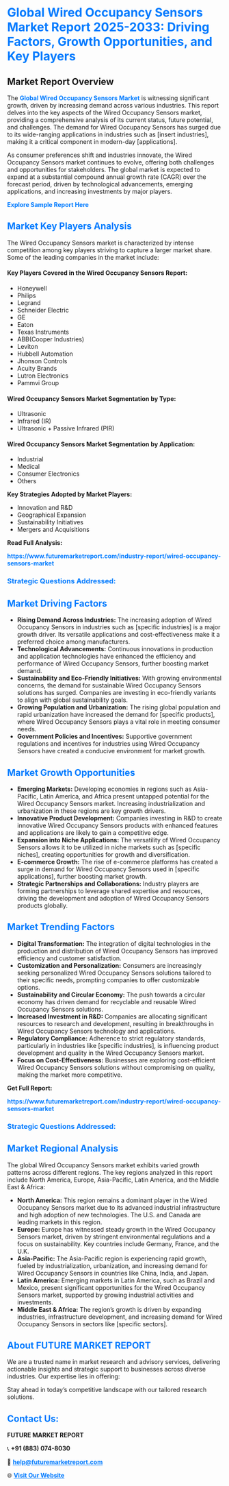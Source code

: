 <h1 style="color: #007BFF;">Global Wired Occupancy Sensors Market Report 2025-2033: Driving Factors, Growth Opportunities, and Key Players</h1>

<section id="overview">
<h2>Market Report Overview</h2>
<p>The <a href="https://www.futuremarketreport.com/industry-report/wired-occupancy-sensors-market" style="color: #007BFF; text-decoration: none;"><strong>Global Wired Occupancy Sensors Market</strong></a> is witnessing significant growth, driven by increasing demand across various industries. This report delves into the key aspects of the Wired Occupancy Sensors market, providing a comprehensive analysis of its current status, future potential, and challenges. The demand for Wired Occupancy Sensors has surged due to its wide-ranging applications in industries such as [insert industries], making it a critical component in modern-day [applications].</p>
<p>As consumer preferences shift and industries innovate, the Wired Occupancy Sensors market continues to evolve, offering both challenges and opportunities for stakeholders. The global market is expected to expand at a substantial compound annual growth rate (CAGR) over the forecast period, driven by technological advancements, emerging applications, and increasing investments by major players.</p>
</section>

<section id="overview">
<p><a href="https://www.futuremarketreport.com/request-sample/reportId=76834" style="color: #007BFF; text-decoration: none;"><strong>Explore Sample Report Here</strong></a></p>
</section>

<section id="key-players">
<h2 style="color: #007BFF;">Market Key Players Analysis</h2>
<p>The Wired Occupancy Sensors market is characterized by intense competition among key players striving to capture a larger market share. Some of the leading companies in the market include:</p>
<h4>Key Players Covered in the Wired Occupancy Sensors Report:</h4>
<ul><li>Honeywell</li><li>Philips</li><li>Legrand</li><li>Schneider Electric</li><li>GE</li><li>Eaton</li><li>Texas Instruments</li><li>ABB(Cooper Industries)</li><li>Leviton</li><li>Hubbell Automation</li><li>Jhonson Controls</li><li>Acuity Brands</li><li>Lutron Electronics</li><li>Pammvi Group</li></ul>
<h4>Wired Occupancy Sensors Market Segmentation by Type:</h4>
<ul><li>Ultrasonic</li><li>Infrared (IR)</li><li>Ultrasonic + Passive Infrared (PIR)</li></ul>

<h4>Wired Occupancy Sensors Market Segmentation by Application:</h4>
<ul><li>Industrial</li><li>Medical</li><li>Consumer Electronics</li><li>Others</li></ul>
<p><strong>Key Strategies Adopted by Market Players:</strong></p>
<ul>
<li>Innovation and R&D</li>
<li>Geographical Expansion</li>
<li>Sustainability Initiatives</li>
<li>Mergers and Acquisitions</li>
</ul>
</section>

<section>
<p><strong>Read Full Analysis: </strong></p><a href="https://www.futuremarketreport.com/industry-report/wired-occupancy-sensors-market" style="color: #007BFF; text-decoration: none;"><strong>https://www.futuremarketreport.com/industry-report/wired-occupancy-sensors-market</strong></a>
<h3 style="color: #007BFF;">Strategic Questions Addressed:</h3>
</section>

<section id="driving-factors">
<h2 style="color: #007BFF;">Market Driving Factors</h2>
<ul>
<li><strong>Rising Demand Across Industries:</strong> The increasing adoption of Wired Occupancy Sensors in industries such as [specific industries] is a major growth driver. Its versatile applications and cost-effectiveness make it a preferred choice among manufacturers.</li>
<li><strong>Technological Advancements:</strong> Continuous innovations in production and application technologies have enhanced the efficiency and performance of Wired Occupancy Sensors, further boosting market demand.</li>
<li><strong>Sustainability and Eco-Friendly Initiatives:</strong> With growing environmental concerns, the demand for sustainable Wired Occupancy Sensors solutions has surged. Companies are investing in eco-friendly variants to align with global sustainability goals.</li>
<li><strong>Growing Population and Urbanization:</strong> The rising global population and rapid urbanization have increased the demand for [specific products], where Wired Occupancy Sensors plays a vital role in meeting consumer needs.</li>
<li><strong>Government Policies and Incentives:</strong> Supportive government regulations and incentives for industries using Wired Occupancy Sensors have created a conducive environment for market growth.</li>
</ul>
</section>

<section id="growth-opportunities">
<h2 style="color: #007BFF;">Market Growth Opportunities</h2>
<ul>
<li><strong>Emerging Markets:</strong> Developing economies in regions such as Asia-Pacific, Latin America, and Africa present untapped potential for the Wired Occupancy Sensors market. Increasing industrialization and urbanization in these regions are key growth drivers.</li>
<li><strong>Innovative Product Development:</strong> Companies investing in R&D to create innovative Wired Occupancy Sensors products with enhanced features and applications are likely to gain a competitive edge.</li>
<li><strong>Expansion into Niche Applications:</strong> The versatility of Wired Occupancy Sensors allows it to be utilized in niche markets such as [specific niches], creating opportunities for growth and diversification.</li>
<li><strong>E-commerce Growth:</strong> The rise of e-commerce platforms has created a surge in demand for Wired Occupancy Sensors used in [specific applications], further boosting market growth.</li>
<li><strong>Strategic Partnerships and Collaborations:</strong> Industry players are forming partnerships to leverage shared expertise and resources, driving the development and adoption of Wired Occupancy Sensors products globally.</li>
</ul>
</section>

<section id="trending-factors">
<h2 style="color: #007BFF;">Market Trending Factors</h2>
<ul>
<li><strong>Digital Transformation:</strong> The integration of digital technologies in the production and distribution of Wired Occupancy Sensors has improved efficiency and customer satisfaction.</li>
<li><strong>Customization and Personalization:</strong> Consumers are increasingly seeking personalized Wired Occupancy Sensors solutions tailored to their specific needs, prompting companies to offer customizable options.</li>
<li><strong>Sustainability and Circular Economy:</strong> The push towards a circular economy has driven demand for recyclable and reusable Wired Occupancy Sensors solutions.</li>
<li><strong>Increased Investment in R&D:</strong> Companies are allocating significant resources to research and development, resulting in breakthroughs in Wired Occupancy Sensors technology and applications.</li>
<li><strong>Regulatory Compliance:</strong> Adherence to strict regulatory standards, particularly in industries like [specific industries], is influencing product development and quality in the Wired Occupancy Sensors market.</li>
<li><strong>Focus on Cost-Effectiveness:</strong> Businesses are exploring cost-efficient Wired Occupancy Sensors solutions without compromising on quality, making the market more competitive.</li>
</ul>
</section>

<section>
<p><strong>Get Full Report: </strong></p><a href="https://www.futuremarketreport.com/industry-report/wired-occupancy-sensors-market" style="color: #007BFF; text-decoration: none;"><strong>https://www.futuremarketreport.com/industry-report/wired-occupancy-sensors-market</strong></a>
<h3 style="color: #007BFF;">Strategic Questions Addressed:</h3>
</section>


<section id="regional-analysis">
<h2 style="color: #007BFF;">Market Regional Analysis</h2>
<p>The global Wired Occupancy Sensors market exhibits varied growth patterns across different regions. The key regions analyzed in this report include North America, Europe, Asia-Pacific, Latin America, and the Middle East & Africa:</p>
<ul>
<li><strong>North America:</strong> This region remains a dominant player in the Wired Occupancy Sensors market due to its advanced industrial infrastructure and high adoption of new technologies. The U.S. and Canada are leading markets in this region.</li>
<li><strong>Europe:</strong> Europe has witnessed steady growth in the Wired Occupancy Sensors market, driven by stringent environmental regulations and a focus on sustainability. Key countries include Germany, France, and the U.K.</li>
<li><strong>Asia-Pacific:</strong> The Asia-Pacific region is experiencing rapid growth, fueled by industrialization, urbanization, and increasing demand for Wired Occupancy Sensors in countries like China, India, and Japan.</li>
<li><strong>Latin America:</strong> Emerging markets in Latin America, such as Brazil and Mexico, present significant opportunities for the Wired Occupancy Sensors market, supported by growing industrial activities and investments.</li>
<li><strong>Middle East & Africa:</strong> The region’s growth is driven by expanding industries, infrastructure development, and increasing demand for Wired Occupancy Sensors in sectors like [specific sectors].</li>
</ul>
</section>

<footer>
<h2 style="color: #007BFF;">About FUTURE MARKET REPORT</h2>
<p>We are a trusted name in market research and advisory services, delivering actionable insights and strategic support to businesses across diverse industries. Our expertise lies in offering:</p>

<p>Stay ahead in today’s competitive landscape with our tailored research solutions.</p>

<h2 style="color: #007BFF;">Contact Us:</h2>
<p><strong>FUTURE MARKET REPORT</strong></p>
<p>📞 <strong>+91 (883) 074-8030</strong></p>
<p>📧 <strong><a href="mailto:help@futuremarketreport.com" style="color: #007BFF;">help@futuremarketreport.com</a></strong></p>
<p>🌐 <strong><a href="https://www.futuremarketreport.com/" style="color: #007BFF;">Visit Our Website</a></strong></p>
</footer>